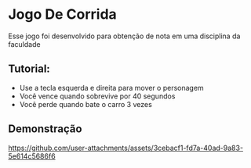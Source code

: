 # Jogo De Corrida
Esse jogo foi desenvolvido para obtenção de nota em uma disciplina da faculdade

## Tutorial:
- Use a tecla esquerda e direita para mover o personagem
- Você vence quando sobrevive por 40 segundos
- Você perde quando bate o carro 3 vezes

## Demonstração
https://github.com/user-attachments/assets/3cebacf1-fd7a-40ad-9a83-5e614c5686f6
